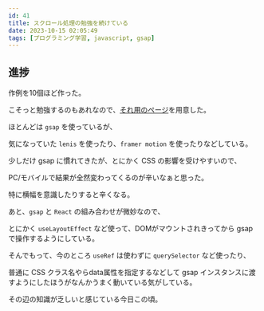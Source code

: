 ```yaml
---
id: 41
title: スクロール処理の勉強を続けている
date: 2023-10-15 02:05:49
tags: [プログラミング学習, javascript, gsap]
---
```


## 進捗

作例を10個ほど作った。

こそっと勉強するのもあれなので、[それ用のページ](/dev/)を用意した。

ほとんどは `gsap` を使っているが、

気になっていた `lenis` を使ったり、`framer motion` を使ったりなどしている。

少しだけ gsap に慣れてきたが、とにかく CSS の影響を受けやすいので、

PC/モバイルで結果が全然変わってくるのが辛いなぁと思った。

特に横幅を意識したりすると辛くなる。

あと、`gsap` と `React` の組み合わせが微妙なので、

とにかく `useLayoutEffect` など使って、DOMがマウントされきってから gsap で操作するようにしている。

そんでもって、今のところ `useRef` は使わずに `querySelector` など使ったり、

普通に CSS クラス名やらdata属性を指定するなどして gsap インスタンスに渡すようにしたほうがなんかうまく動いている気がしている。

その辺の知識が乏しいと感じている今日この頃。
